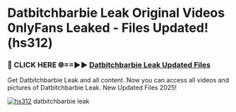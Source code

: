 # Datbitchbarbie Leak Original Videos 0nlyFans Leaked - Files Updated! (hs312)

<h3>🔴 CLICK HERE 🌐==►► <a href="https://tinyurl.com/2wckxsce" rel="nofollow">Datbitchbarbie Leak Updated Files</a></h3>

Get Datbitchbarbie Leak and all content. Now you can access all videos and pictures of Datbitchbarbie Leak. New Updated Files 2025!

[![hs312](https://i.imgur.com/AFduVYN.gif)](https://tinyurl.com/2wckxsce)
datbitchbarbie leak